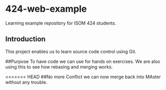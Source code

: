 # 424-web-example
Learning example repository for ISOM 424 students.

## Introduction 
This project enables us to learn source code control using Git.

##Purpose
To have code we can use for hands on exercises. We are also using this to see how rebasing and merging works.

<<<<<<< HEAD
##No more Conflict 
we can now merge back into MAster without any trouble. 
